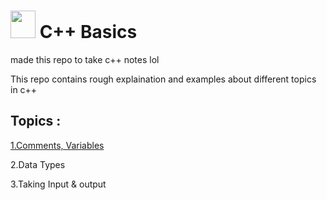 # <img src="https://upload.wikimedia.org/wikipedia/commons/thumb/1/18/ISO_C%2B%2B_Logo.svg/306px-ISO_C%2B%2B_Logo.svg.png" width=40 height=44> C++ Basics
made this repo to take c++ notes lol

This repo contains rough explaination and examples about different topics in c++

## Topics :

[1.Comments, Variables](https://github.com/HarshitKumarOjha/CPP-Basics/blob/main/Basics/Comments%2C%20Variables.md)

2.Data Types

3.Taking Input & output
